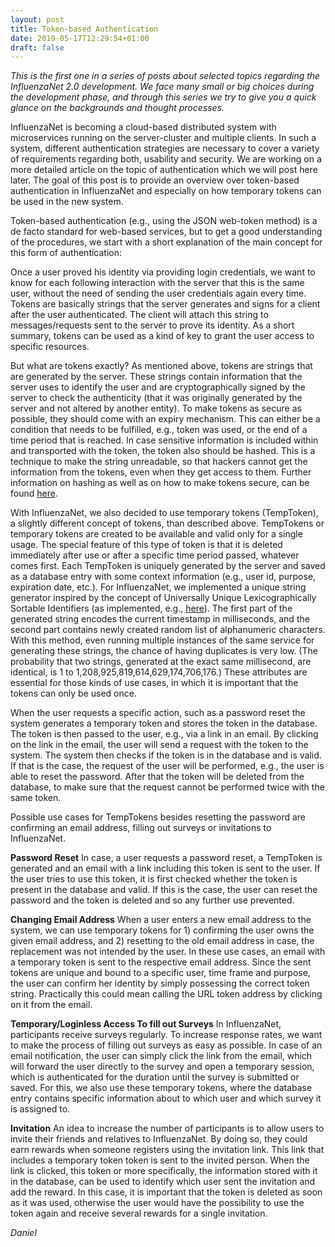 ```yaml
---
layout: post
title: Token-based Authentication
date: 2019-05-17T12:29:54+01:00
draft: false
---
```

*This is the first one in a series of posts about selected topics regarding the InfluenzaNet 2.0 development. We face many small or big choices during the development phase, and through this series we try to give you a quick glance on the backgrounds and thought processes.*

InfluenzaNet is becoming a cloud-based distributed system with microservices running on the  server-cluster and multiple clients. In such a system, different authentication strategies are necessary to cover a variety of requirements regarding both, usability and security. We are working on a more detailed article on the topic of authentication which we will post here later.  The goal of this post is to provide an overview over token-based authentication in InfluenzaNet and especially on how temporary tokens can be used in the new system.

Token-based authentication (e.g., using the JSON web-token method) is a de facto standard for web-based services, but to get a good understanding of the procedures, we start with a short explanation of the main concept for this form of authentication:

Once a user proved his identity via providing login credentials, we want to know for each following interaction with the server  that this is the same user, without the need of sending the user credentials again every time. Tokens are basically strings that the server generates and signs for a client after the user authenticated. The client will attach this string to messages/requests sent to the server to prove its identity.
As a short summary, tokens can be used as a kind of key to grant the user access to specific resources.

But what are tokens exactly?
As mentioned above, tokens are strings that are generated by the server. These strings contain information that the server uses to identify the user and are cryptographically signed by the server to check the authenticity (that it was originally generated by the server and not altered by another entity). To make tokens as secure as possible, they should come with an expiry mechanism. This can either be a condition that needs to be fulfilled, e.g., token was used, or the end of a time period that is reached. In case sensitive information is included within and transported with the token, the token also should be hashed. This is a technique to make the string unreadable, so that hackers cannot get the information from the tokens, even when they get access to them. Further information on hashing as well as on how to make tokens secure, can be found [here](https://web.archive.org/web/20190509072528/https://crackstation.net/hashing-security.htm).

With InfluenzaNet, we also decided to use temporary tokens (TempToken), a slightly different concept of tokens, than described above. TempTokens or temporary tokens are created to be available and valid only for a single usage. The special feature of this type of token is that it is deleted immediately after use or after a specific time period passed, whatever comes first. Each TempToken is uniquely generated by the server and saved as a database entry with some context information (e.g., user id, purpose, expiration date, etc.). For InfluenzaNet, we implemented a unique string generator inspired by the concept of Universally Unique Lexicographically Sortable Identifiers (as implemented, e.g., [here](https://github.com/oklog/ulid)). The first part of the generated string encodes the current timestamp in milliseconds, and the second part contains newly created random list of alphanumeric characters. With this method, even running multiple instances of the same service for generating these strings, the chance of having duplicates is very low. (The probability that two strings, generated at the exact same millisecond, are identical, is 1 to 1,208,925,819,614,629,174,706,176.) These attributes are essential for those kinds of use cases, in which it is important that the tokens can only be used once.

When the user requests a specific action, such as a password reset the system generates a temporary token and stores the token in the database. The token is then passed to the user, e.g., via a link in an email. By clicking on the link in the email, the user will send a request with the token to the system. The system then checks if the token is in the database and is valid. If that is the case, the request of the user will be performed, e.g., the user is able to reset the password. After that the token will be deleted from the database, to make sure that the request cannot be performed twice with the same token.

Possible use cases for TempTokens besides resetting the password are confirming an email address, filling out surveys or invitations to InfluenzaNet.

**Password Reset**
In case, a user requests a password reset, a TempToken is generated and an email with a link including this token is sent to the user. If the user tries to use this token, it is first checked whether the token is present in the database and valid. If this is the case, the user can reset the password and the token is deleted and so any further use prevented.

**Changing Email Address**
When a user enters a new email address to the system, we can use temporary tokens for 1) confirming the user owns the given email address, and 2) resetting to the old email address in case, the replacement was not intended by the user. In these use cases, an email with a temporary token is sent to the respective email address.  Since the sent tokens are unique and bound to a specific user, time frame and purpose, the user can confirm her identity by simply possessing the correct token string. Practically this could mean calling the URL token address by clicking on it from the email.

**Temporary/Loginless Access To fill out Surveys**
In InfluenzaNet, participants receive surveys regularly. To increase response rates, we want to make the process of filling out surveys as easy as possible. In case of an email notification, the user can simply click the link from the email, which will forward the user directly to the survey and open a temporary session, which is authenticated for the duration until the survey is submitted or saved. For this, we also use these temporary tokens, where the database entry contains specific information about to which user and which survey it is assigned to.

**Invitation**
An idea to increase the number of participants is to allow users to invite their friends and relatives to InfluenzaNet. By doing so, they could earn rewards when someone registers using the invitation link. This link that includes a temporary token token is sent to the invited person. When the link is clicked, this token or more specifically, the information stored with it in the database, can be used to identify which user sent the invitation and add the reward. In this case, it is important that the token is deleted as soon as it was used, otherwise the user would have the possibility to use the token again and receive several rewards for a single invitation.

*Daniel*
